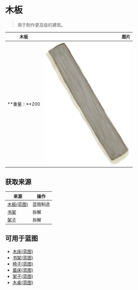 # 木板  
> 用于制作更高级的建筑。  
  
  木板  |   图片   
 ----  |  ----:   
 **重量：**200  |  ![](Sprite/Plank.png)   
  
## 获取来源  
来源  |  操作  
----  |  ----  
[木板(蓝图)](Bp_Planks.md)  |  蓝图制造  
[书架](Bookshelf.md)  |  拆解  
[架子](Shelf.md)  |  拆解  
## 可用于蓝图  
- [木床(蓝图)](Bp_BedWooden.md)  
- [书架(蓝图)](Bp_Bookshelf.md)  
- [椅子(蓝图)](Bp_Chair.md)  
- [菌床(蓝图)](Bp_MushroomBed.md)  
- [架子(蓝图)](Bp_Shelf.md)  
- [木桌(蓝图)](Bp_Table.md)  
  
  
